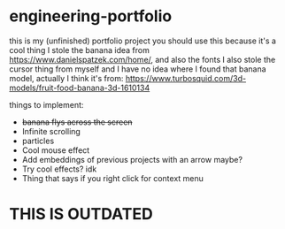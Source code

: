# engineering-portfolio
this is my (unfinished) portfolio project
you should use this because it's a cool thing
I stole the banana idea from https://www.danielspatzek.com/home/, and also the fonts
I also stole the cursor thing from myself and I have no idea where I found that banana model, actually I think it's from: https://www.turbosquid.com/3d-models/fruit-food-banana-3d-1610134

things to  implement:
- ~~banana flys across the screen~~
- Infinite scrolling
- particles
- Cool mouse effect
- Add embeddings of previous projects with an arrow maybe?
- Try cool effects? idk
- Thing that says if you right click for context menu


# THIS IS OUTDATED